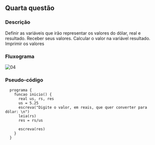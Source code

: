 ## Quarta questão

### Descrição

Definir as variáveis que irão representar os valores do dólar, real e resultado. Receber seus valores. Calcular o valor na variável resultado. Imprimir os valores

### Fluxograma

![04](https://user-images.githubusercontent.com/84058517/229379621-771edba1-49e6-4498-b316-14d101d34b12.png)

### Pseudo-código


```
  programa {
    funcao inicio() {
      real us, rs, res
      us = 5.25
      escreva("Digite o valor, em reais, que quer converter para dólar: \n")
      leia(rs)
      res = rs/us

      escreva(res)
    }
  }
```

